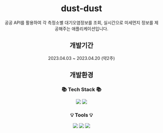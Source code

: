 <div align=center>

# dust-dust
공공 API를 활용하여 각 측정소별 대기오염정보를 조회, 실시간으로 미세먼지 정보를 제공해주는 애플리케이션입니다.



## 개발기간
2023.04.03 ~ 2023.04.20 (약2주)

## 개발환경
### 📚 Tech Stack 📚
<img src="https://img.shields.io/badge/JAVA-007396?style=for-the-badge&logo=java&logoColor=white">
<img src="https://img.shields.io/badge/Android-3DDC84?style=for-the-badge&logo=android&logoColor=white">
 
### 💡 Tools 💡
<img src="https://img.shields.io/badge/Android Studio-3DDC84?style=for-the-badge&logo=androidstudio&logoColor=white">
<img src="https://img.shields.io/badge/Notion-000000?style=for-the-badge&logo=notion&logoColor=white">
<img src="https://img.shields.io/badge/GitHub-181717?style=for-the-badge&logo=GitHub&logoColor=white">


</div>
